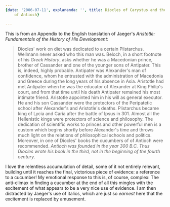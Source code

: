 ```yaml
---
{date: '2006-07-11', explananda: '', title: Diocles of Carystus and the cucumbers
	of Antioch}

---
```


This is from an Appendix to the English translation of Jaeger's <i>Aristotle:
Fundamentals of the History of His Development</i>: <blockquote>Diocles' work
on diet was dedicated to a certain Plistarchus. Wellmann never asked who this
man was. Beloch, in a short footnote of his <i>Greek History</i>, asks whether
he was a Macedonian prince, brother of Cassander and one of the younger sons of
Antipater. This is, indeed, highly probable. Antipater was Alexander's man of
confidence, whom he entrusted with the administration of Macedonia and Greece
during the long years of his absence in Asia. Aristotle had met Antipater when
he was the educator of Alexander at King Philip's court, and from that time
until his death Antipater remained his most intimate friend. Aristotle
appointed him in his will as general executor. He and his son Cassander were
the protectors of the Peripatetic school after Alexander's and Aristotle's
deaths. Plistarchus became king of Lycia and Caria after the battle of Ipsus
in 301. Almost all the Hellenistic kings were protectors of science and
philosophy. The dedication of scientific works to princes and other powerful
men is a custom which begins shortly before Alexander's time and throws much
light on the relations of philosophical schools and politics. Moreover, in one
of Diocles' books the cucumbers of of Antioch were recommended. <i>Antioch was
founded in the year 300 B.C. Thus Diocles wrote his book in the third, not in
the beginning of the fourth century</i>.</blockquote>I love the relentless
accumulation of detail, some of it not entirely relevant, building until it
reaches the final, victorious piece of evidence: a reference to a cucumber! My
emotional response to this is, of course, complex: The anti-climax in finding a
cucumber at the end of all this mingles with the excitement of what appears to
be a very nice use of evidence. I am then distracted by Jaeger's use of
italics, which are just so <i>earnest</i> here that the excitement is replaced
by amusement.

